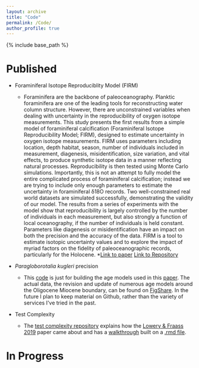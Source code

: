 ```yaml
---
layout: archive
title: "Code"
permalink: /Code/
author_profile: true
---
```


{% include base_path %}

Published
======

* Foraminiferal Isotope Reproduciblity Model (FIRM)
  * Foraminifera are the backbone of paleoceanography. Planktic foraminifera are one of the leading tools for reconstructing water column structure. However, there are unconstrained variables when dealing with uncertainty in the reproducibility of oxygen isotope measurements. This study presents the first results from a simple model of foraminiferal calcification (Foraminiferal Isotope Reproducibility Model; FIRM), designed to estimate uncertainty in oxygen isotope measurements. FIRM uses parameters including location, depth habitat, season, number of individuals included in measurement, diagenesis, misidentification, size variation, and vital effects, to produce synthetic isotope data in a manner reflecting natural processes. Reproducibility is then tested using Monte Carlo simulations. Importantly, this is not an attempt to fully model the entire complicated process of foraminiferal calcification; instead we are trying to include only enough parameters to estimate the uncertainty in foraminiferal δ18O records. Two well-constrained real world datasets are simulated successfully, demonstrating the validity of our model. The results from a series of experiments with the model show that reproducibility is largely controlled by the number of individuals in each measurement, but also strongly a function of local oceanography, if the number of individuals is held constant. Parameters like diagenesis or misidentification have an impact on both the precision and the accuracy of the data. FIRM is a tool to estimate isotopic uncertainty values and to explore the impact of myriad factors on the fidelity of paleoceanographic records, particularly for the Holocene.
    *[Link to paper](https://agupubs.onlinelibrary.wiley.com/doi/full/10.1002/2016PA003035) [Link to Repository](https://github.com/Fraass/FIRM)
    
* _Paragloborotalia kugleri_ precision
  * This [code](https://github.com/Fraass/P.-kugleri-precision) is just for building the age models used in this [paper](https://pubs.geoscienceworld.org/cushmanfoundation/jfr/article-abstract/49/4/357/574532/Precision-in-Biostratigraphy-Evidence-For-a?redirectedFrom=fulltext). The actual data, the revision and update of numerous age models around the Oligocene Miocene boundary, can be found on [FigShare](https://figshare.com/projects/Precision_in_biostratigraphy_Paragloborotalia_kugleri_a_glaciation_and_a_boundary/22639). In the future I plan to keep material on Github, rather than the variety of services I've tried in the past.

* Test Complexity
  * The [test complexity repository](https://github.com/Fraass/Test-Complexity) explains how the [Lowery & Fraass 2019](https://www.nature.com/articles/s41559-019-0835-0) paper came about and has a [walkthrough](https://github.com/Fraass/Test-Complexity/blob/master/Walkthrough%20Lowery%26Fraass.Rmd) built on a [.rmd file](https://github.com/Fraass/Test-Complexity/blob/master/Walkthrough%20Lowery%26Fraass.Rmd). 
  


In Progress
======

    
    
